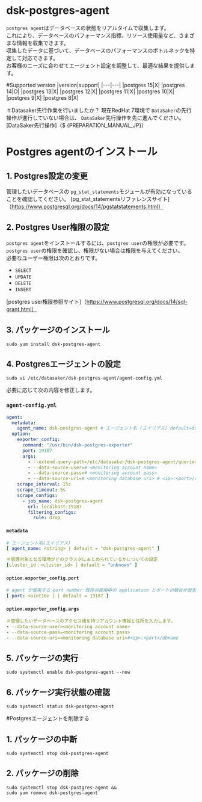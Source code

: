 # dsk-postgres-agent

`postgres agent`はデータベースの状態をリアルタイムで収集します。\
これにより、データベースのパフォーマンス指標、リソース使用量など、さまざまな情報を収集できます。\
収集したデータに基づいて、データベースのパフォーマンスのボトルネックを特定して対応できます。\
お客様のニーズに合わせてエージェント設定を調整して、最適な結果を提供します。

#Supported version
|version|support|
|---|---|
|postgres 15|X|
|postgres 14|O|
|postgres 13|X|
|postgres 12|X|
|postgres 11|X|
|postgres 10|X|
|postgres 9|X|
|postgres 8|X|

＃Datasaker先行作業を行いましたか？
現在RedHat 7環境で `DataSaker`の先行操作が進行していない場合は、 `DataSaker`先行操作を先に進んでください。 [DataSaker先行操作]（$ {PREPARATION_MANUAL_JP}）

# Postgres agentのインストール
## 1. Postgres設定の変更
管理したいデータベースの `pg_stat_statements`モジュールが有効になっていることを確認してください。
[pg_stat_statementsリファレンスサイト]（https://www.postgresql.org/docs/14/pgstatstatements.html）

## 2. Postgres User権限の設定
`postgres agent`をインストールするには、`postgres user`の権限が必要です。\
`postgres user`の権限を確認し、権限がない場合は権限を与えてください。\
必要なユーザー権限は次のとおりです。
- `SELECT`
- `UPDATE`
- `DELETE`
- `INSERT`

[postgres user権限参照サイト]（https://www.postgresql.org/docs/14/sql-grant.html）

## 3. パッケージのインストール
```shell
sudo yum install dsk-postgres-agent
```

## 4. Postgresエージェントの設定
```shell
sudo vi /etc/datasaker/dsk-postgres-agent/agent-config.yml
```
必要に応じて次の内容を修正します。

### `agent-config.yml`
``` yaml
agent:
  metadata:
    agent_name: dsk-postgres-agent # エージェント名 (エイリアス) default=dsk-postgres-agent
  option:
    exporter_config:
      command: "/usr/bin/dsk-postgres-exporter"
      port: 19187
      args:
        - --extend.query-path=/etc/datasaker/dsk-postgres-agent/queries.yaml
        - --data-source-user=# <monitoring account name>
        - --data-source-pass=# <monitoring account pass>
        - --data-source-uri=# <monitoring database uri> # <ip>:<port>/dbname
    scrape_interval: 15s
    scrape_timeout: 5s
    scrape_configs:
      - job_name: dsk-postgres-agent
        url: localhost:19187
        filtering_configs:
          rule: drop
```

#### `metadata`
``` yaml
# エージェント名(エイリアス)
[ agent_name: <string> | default = "dsk-postgres-agent" ]

＃管理対象となる環境がどのクラスタにまとめられているかについての設定
[cluster_id：<cluster_id> | default = "unknown" ]
```

#### `option.exporter_config.port`
``` yaml
# agent が使用する port number 既存の使用中の application とポートの競合が発生したときに任意の値に変更
[ port: <uint16> | | default = 19187 ]
```

#### `option.exporter_config.args`
``` yaml
＃管理したいデータベースのアクセス権を持つアカウント情報と住所を入力します。
- --data-source-user=<monitoring account name>
- --data-source-pass=<monitoring account pass>
- --data-source-uri=<monitoring database uri>#<ip>:<port>/dbname
```

## 5. パッケージの実行
```shell
sudo systemctl enable dsk-postgres-agent --now
```

## 6. パッケージ実行状態の確認
```shell
sudo systemctl status dsk-postgres-agent
```

#Postgresエージェントを削除する

## 1. パッケージの中断
```shell
sudo systemctl stop dsk-postgres-agent
```

## 2. パッケージの削除
```shell
sudo systemctl stop dsk-postgres-agent &&
sudo yum remove dsk-postgres-agent
```